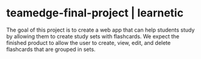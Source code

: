 # teamedge-final-project | learnetic
The goal of this project is to create a web app that can help students study 
by allowing them to create study sets with flashcards. 
We expect the finished product to allow 
the user to create, view, edit, and delete flashcards that are grouped in sets.
